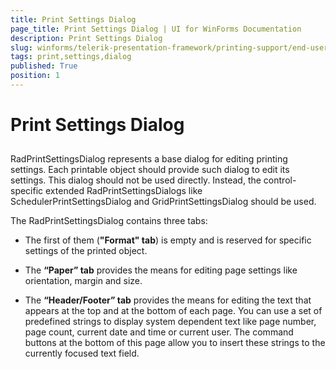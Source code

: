```yaml
---
title: Print Settings Dialog
page_title: Print Settings Dialog | UI for WinForms Documentation
description: Print Settings Dialog
slug: winforms/telerik-presentation-framework/printing-support/end-user-functionality/print-settings-dialog
tags: print,settings,dialog
published: True
position: 1
---
```


# Print Settings Dialog



## 

RadPrintSettingsDialog represents a base dialog for editing printing settings. Each
        	printable object should provide such dialog to edit its settings. This dialog should 
        	not be used directly. Instead, the control-specific extended RadPrintSettingsDialogs like
        	SchedulerPrintSettingsDialog and GridPrintSettingsDialog should be used.
        



The RadPrintSettingsDialog contains three tabs:
       

* The first of them (__"Format" tab__) is empty and is reserved
		  		for specific settings of the printed object.
		 	 

* The __“Paper” tab__ provides the means for editing page settings like 
		  		orientation, margin and size.
		 	 

* The __“Header/Footer” tab__ provides the means for editing the text that appears 
		   		at the top and at the bottom of each page. You can use a set of predefined strings to display system 
		   		dependent text like page number, page count, current date and time or current user. The command
		   		buttons at the bottom of this page allow you to insert these strings to the currently focused text field.
		 	 
